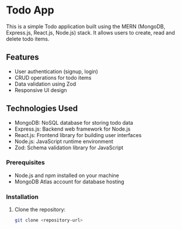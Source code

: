 # Todo App

This is a simple Todo application built using the MERN (MongoDB, Express.js, React.js, Node.js) stack. It allows users to create, read and delete todo items.

## Features

- User authentication (signup, login)
- CRUD operations for todo items
- Data validation using Zod
- Responsive UI design


## Technologies Used

- MongoDB: NoSQL database for storing todo data
- Express.js: Backend web framework for Node.js
- React.js: Frontend library for building user interfaces
- Node.js: JavaScript runtime environment
- Zod: Schema validation library for JavaScript




### Prerequisites

- Node.js and npm installed on your machine
- MongoDB Atlas account for database hosting

### Installation

1. Clone the repository:

   ```bash
   git clone <repository-url>



   
